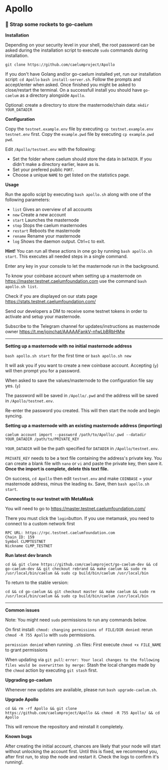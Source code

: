# Apollo

### :rocket: Strap some rockets to go-caelum

**Installation**

Depending on your security level in your shell, the root password can be asked during the installation script to execute `sudo` commands during installation.

`git clone https://github.com/caelumproject/Apollo`

If you don't have Golang and/or go-caelum installed yet, run our installation script:
`cd Apollo`
`bash install-server.sh`.
Follow the prompts and accept/enter when asked. Once finished you might be asked to close/restart the terminal.
On a successfull install you should have `go-caelum` as a directory alongside `Apollo`.

Optional: create a directory to store the masternode/chain data:
`mkdir YOUR_DATADIR`

**Configuration**

Copy the `testnet.example.env` file by executing `cp testnet.example.env testnet.env` first.
Copy the `example.pwd` file by executing `cp example.pwd pwd`.

Edit `/Apollo/testnet.env` with the following:

  - Set the folder where caelum should store the data in `DATADIR`. If you didn't make a directory earlier, leave as is.
  - Set your prefered public `PORT`.
  - Choose a unique `NAME` to get listed on the statistics page.

**Usage**

Run the apollo scipt by executing `bash apollo.sh` along with one of the following parameters:

 - `list` Gives an overview of all accounts
 - `new` Create a new account
 - `start` Launches the masternode
 - `stop` Stops the caelum masternodes
 - `restart` Reboots the masternode
 - `rename` Rename your masternode
 - `log` Shows the daemon output. Ctrl+c to exit.

 **Hint!** You can run all these actions in one go by running `bash apollo.sh start`. This executes all needed steps in a single command.

 Enter any key in your console to let the masternode run in the background.

 To know your coinbase account when setting up a masternode on https://master.testnet.caelumfoundation.com use the command `bash apollo.sh list`.

 Check if you are displayed on our stats page https://stats.testnet.caelumfoundation.com/

 Send our developers a DM to receive some testnet tokens in order to activate and setup your masternode.

 Subscribe to the Telegram channel for updates/instructions as masternode owner https://t.me/joinchat/AAAAAFankV-nfwLbBRbHMw

---

**Setting up a masternode with no initial masternode address**

`bash apollo.sh start` for the first time or `bash apollo.sh new`

It will ask you if you want to create a new coinbase account. Accepting (`y`) will then prompt you for a password.

When asked to save the values/masternode to the configuration file say yes. (`y`)

The password will be saved in `/Apollo/.pwd` and the address will be saved in `/Apollo/testnet.env`.

Re-enter the password you created. This will then start the node and begin syncing.

**Setting up a masternode with an existing masternode address (importing)**

`caelum account import --password /path/to/Apollo/.pwd --datadir YOUR_DATADIR /path/to/PRIVATE_KEY`

`YOUR_DATADIR` will be the path specified for `DATADIR` in `/Apollo/testnet.env`.

`PRIVATE_KEY` needs to be a text file containing the address's private key. You can create a blank file with `nano` or `vi` and paste the private key, then save it. **Once the import is complete, delete this text file.**

On success, `cd Apollo` then edit `testnet.env` and make `COINBASE` = your masternode address, minus the leading `0x`. Save, then `bash apollo.sh start`.

**Connecting to our testnet with MetaMask**

You will need to go to https://master.testnet.caelumfoundation.com/

There you must click the `login`button. If you use metamask, you need to connect to a custom network first

```
RPC URL: https://rpc.testnet.caelumfoundation.com
Chain ID: 159
Symbol CLMPTESTNET
Nickname CLMP_TESTNET
```

**Run latest dev branch**

```
cd && git clone https://github.com/caelumproject/go-caelum-dev && cd go-caelum-dev && git checkout rebrand && make caelum && sudo rm  /usr/local/bin/caelum && sudo cp build/bin/caelum /usr/local/bin
```

To return to the stable version:

```
cd && cd go-caelum && git checkout master && make caelum && sudo rm  /usr/local/bin/caelum && sudo cp build/bin/caelum /usr/local/bin
```

---

**Common issues**

Note: You might need `sudo` permissions to run any commands below.

On first install: `chmod: changing permissions of FILE/DIR denied`: rerun `chmod -R 755 Apollo` with `sudo` permissions.

`permission denied` when running `.sh` files: First execute `chmod +x FILE_NAME` to grant permissions

When updating via `git pull`: `error: Your local changes to the following files would be overwritten by merge:` Stash the local changes made by the `chmod` action by executing `git stash` first.

**Upgrading go-caelum**

Whenever new updates are available, please run `bash upgrade-caelum.sh`.

**Upgrade Apollo**

`cd && rm -rf Apollo && git clone https://github.com/caelumproject/Apollo && chmod -R 755 Apollo/ && cd Apollo`

This will remove the repository and reinstall it completely.

**Known bugs**

After creating the initial account, chances are likely that your node will start without unlocking the account first. Until this is fixed, we recommend you, after first run, to stop the node and restart it. Check the logs to confirm it's running!.
